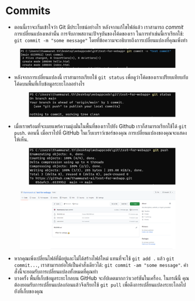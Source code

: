 # Commits

* ตอนนี้เราจะเริ่มเข้าใจว่า Git มีประโยชน์อย่างไร หลังจากแก้ไขไฟล์แล้ว เราสามารถ _commit_ การเปลี่ยนแปลงเหล่านั้น การจับภาพสถานะปัจจุบันของโค้ดของเรา ในการทำเช่นนี้เราเรียกใช้: `git commit -m "some message"` โดยที่ข้อความจะอธิบายถึงการเปลี่ยนแปลงที่คุณเพิ่งทำ

<figure><img src="../.gitbook/assets/image (13).png" alt=""><figcaption></figcaption></figure>

*   หลังจากการเปลี่ยนแปลงนี้ เราสามารถเรียกใช้ `git status` เพื่อดูว่าโค้ดของเราเปรียบเทียบกับโค้ดบนพื้นที่เก็บข้อมูลระยะไกลอย่างไร

    <figure><img src="../.gitbook/assets/image (14).png" alt=""><figcaption></figcaption></figure>
*   เมื่อเราพร้อมที่จะเผยแพร่ความมุ่งมั่นในพื้นที่ของเราไปยัง Github เราก็สามารถเรียกใช้ได้ `git push`. ตอนนี้ เมื่อเราไปที่ GitHub ในเว็บเบราว์เซอร์ของคุณ การเปลี่ยนแปลงของคุณจะแสดงให้เห็น.

    <figure><img src="../.gitbook/assets/image (10).png" alt=""><figcaption></figcaption></figure>

<figure><img src="../.gitbook/assets/image (12).png" alt=""><figcaption></figcaption></figure>

* หากคุณเพิ่งเปลี่ยนไฟล์ที่มีอยู่และไม่ได้สร้างไฟล์ใหม่ แทนที่จะใช้ `git add .` แล้ว `git commit...`, เราสามารถย่อให้เป็นคำสั่งเดียวได้: `git commit -am "some message"`. คำสั่งนี้จะยอมรับการเปลี่ยนแปลงทั้งหมดที่คุณทำ
* บางครั้ง พื้นที่เก็บข้อมูลระยะไกลบน GitHub จะอัปเดตมากกว่าเวอร์ชันในเครื่อง. ในกรณีนี้ คุณต้องยอมรับการเปลี่ยนแปลงก่อนแล้วจึงเรียกใช้ `git pull` เพื่อดึงการเปลี่ยนแปลงระยะไกลไปยังที่เก็บของคุณ
